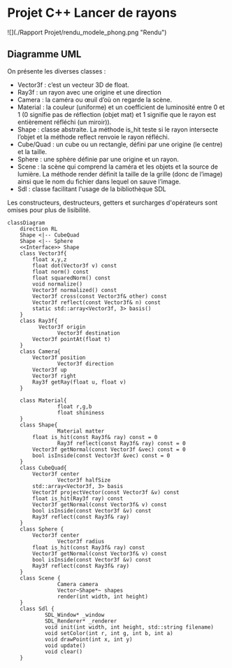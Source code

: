 # Projet C++ Lancer de rayons

![](./Rapport Projet/rendu_modele_phong.png "Rendu")

## Diagramme UML

On présente les diverses classes :

- Vector3f : c’est un vecteur 3D de float.
- Ray3f : un rayon avec une origine et une direction
- Camera : la caméra ou œuil d’où on regarde la scène.
- Material : la couleur (uniforme) et un coefficient de luminosité entre 0 et 1 (0 signifie pas de réflection (objet mat) et 1 signifie que le rayon est entièrement réfléchi (un miroir)).
- Shape : classe abstraite. La méthode is_hit teste si le rayon intersecte l’objet et la méthode reflect renvoie le rayon réfléchi.
- Cube/Quad : un cube ou un rectangle, défini par une origine (le centre) et la taille.
- Sphere : une sphère définie par une origine et un rayon.
- Scene : la scène qui comprend la caméra et les objets et la source de lumière. La méthode render définit la taille de la grille (donc de l’image) ainsi que le nom du fichier dans lequel on sauve l’image.
- Sdl : classe facilitant l'usage de la bibliothèque SDL

Les constructeurs, destructeurs, getters et surcharges d'opérateurs sont omises pour plus de lisibilité.

```mermaid
classDiagram
	direction RL
    Shape <|-- CubeQuad
    Shape <|-- Sphere
    <<Interface>> Shape
    class Vector3f{
        float x,y,z
        float dot(Vector3f v) const
        float norm() const
        float squaredNorm() const
        void normalize()
        Vector3f normalized() const
        Vector3f cross(const Vector3f& other) const
        Vector3f reflect(const Vector3f& n) const
        static std::array<Vector3f, 3> basis()
    }
    class Ray3f{
	      Vector3f origin
				Vector3f destination
        Vector3f pointAt(float t)
    }
    class Camera{
        Vector3f position
				Vector3f direction
        Vector3f up
        Vector3f right
        Ray3f getRay(float u, float v)
    }

    class Material{
				float r,g,b
				float shininess
    }
    class Shape{
				Material matter
        float is_hit(const Ray3f& ray) const = 0
				Ray3f reflect(const Ray3f& ray) const = 0
        Vector3f getNormal(const Vector3f &vec) const = 0
        bool isInside(const Vector3f &vec) const = 0
    }
    class CubeQuad{
        Vector3f center
				Vector3f halfSize
        std::array<Vector3f, 3> basis
        Vector3f projectVector(const Vector3f &v) const
        float is_hit(Ray3f ray) const
        Vector3f getNormal(const Vector3f& v) const
        bool isInside(const Vector3f &v) const
        Ray3f reflect(const Ray3f& ray) 
    }
    class Sphere {
        Vector3f center
				Vector3f radius
        float is_hit(const Ray3f& ray) const
        Vector3f getNormal(const Vector3f& v) const
        bool isInside(const Vector3f &v) const
        Ray3f reflect(const Ray3f& ray)
    }
    class Scene {
				Camera camera
				Vector~Shape*~ shapes
				render(int width, int height)
    }
    class Sdl {
            SDL_Window* _window
            SDL_Renderer* _renderer
            void init(int width, int height, std::string filename)
            void setColor(int r, int g, int b, int a)
            void drawPoint(int x, int y)
            void update()
            void clear()
    }
```
